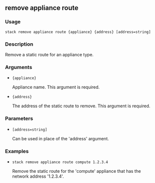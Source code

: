 ## remove appliance route

### Usage

`stack remove appliance route {appliance} {address} [address=string]`

### Description

Remove a static route for an appliance type.

### Arguments

* `{appliance}`

   Appliance name. This argument is required.

* `{address}`

   The address of the static route to remove. This argument is required.


### Parameters
* `[address=string]`

   Can be used in place of the 'address' argument.

### Examples

* `stack remove appliance route compute 1.2.3.4`

   Remove the static route for the 'compute' appliance that has the
	network address '1.2.3.4'.



